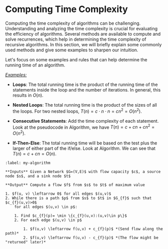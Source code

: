 # Computing Time Complexity

Computing the time complexity of algorithms can be challenging. Understanding and analyzing the time complexity is crucial for evaluating the efficiency of algorithms. Several methods are available to compute and solve recurrences, which help in determining the time complexity of recursive algorithms. In this section, we will briefly explain some commonly used methods and give some examples to sharpen our intuition.

Let's focus on some examples and rules that can help determine the running time of an algorithm.

<u><i>Examples:</i></u>

- **Loops**: The total running time is the product of the running time of the statements inside the loop and the number of iterations. In general, this results in $O(n)$.

- **Nested Loops**: The total running time is the product of the sizes of all the loops. For two nested loops, $T(n) = c \cdot n \cdot n = cn^2 = O(n^2)$.

- **Consecutive Statements**: Add the time complexity of each statement. Look at the pseudocode in Algorithm, we have $T(n) = c + cn + cn^2 = O(n^2)$.

- **If-Then-Else**: The total running time will be based on the test plus the larger of either part of the if/else. Look at Algorithm. We can see that $T(n) = c + cn = O(n)$.

```{prf:algorithm} Ford–Fulkerson
:label: my-algorithm

**Inputs** Given a Network $G=(V,E)$ with flow capacity $c$, a source node $s$, and a sink node $t$

**Output** Compute a flow $f$ from $s$ to $t$ of maximum value

1. $f(u, v) \leftarrow 0$ for all edges $(u,v)$
2. While there is a path $p$ from $s$ to $t$ in $G_{f}$ such that $c_{f}(u,v)>0$
	for all edges $(u,v) \in p$:

	1. Find $c_{f}(p)= \min \{c_{f}(u,v):(u,v)\in p\}$
	2. For each edge $(u,v) \in p$

		1. $f(u,v) \leftarrow f(u,v) + c_{f}(p)$ *(Send flow along the path)*
		2. $f(u,v) \leftarrow f(u,v) - c_{f}(p)$ *(The flow might be "returned" later)*
```